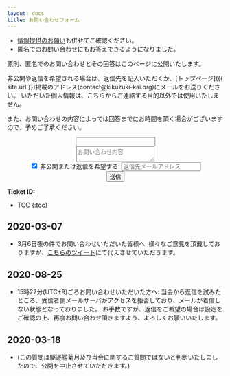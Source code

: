 ```yaml
---
layout: docs
title: お問い合わせフォーム
---
```


- [情報提供のお願い](/docs/seek.html)も併せてご確認ください。
- 匿名でのお問い合わせにもお答えできるようになりました。

原則、匿名でのお問い合わせとその回答はこのページに公開いたします。

非公開や返信を希望される場合は、返信先を記入いただくか、[トップページ]({{ site.url }})掲載のアドレス(contact@kikuzuki<span class="obfuscate">-</span>kai.org)にメールをお送りください。
いただいた個人情報は、こちらからご連絡する目的以外では使用いたしません。

また、お問い合わせの内容によっては回答までにお時間を頂く場合がございますので、予めご了承ください。

<div align="center">
<form name="contact" action="/docs/contact/success.html" method="POST" netlify-honeypot="bot-field" data-netlify="true">
  <div class="form-group hidden">
    <input class="controls" name="bot-field" />
  </div>
  <div class="form-group">
    <textarea class="controls" name="お問い合わせ内容" placeholder="お問い合わせ内容" required></textarea>
  </div>
  <div class="form-group">
    <label><input type="checkbox" onclick="connecttext('email',this.checked);" checked /> 非公開または返信を希望する:</label>
    <input type="email" class="controls" name="返信先メールアドレス" placeholder="返信先メールアドレス" id="email" required />
  </div>
  <button type="submit" class="button">送信</button>
</form>
</div>

**Ticket ID:**
- TOC
{:toc}

## 2020-03-07
- 3月6日夜の件でお問い合わせいただいた皆様へ:
様々なご意見を頂戴しておりますが、[こちらのツイート](https://twitter.com/kikuzukikai/status/1368348956019675137?s=21)にて代えさせていただきます。

## 2020-08-25
- 15時22分(UTC+9)ごろお問い合わせいただいた方へ:
当会から返信を試みたところ、受信者側メールサーバがアクセスを拒否しており、メールが着信しない状態となっておりました。
お手数ですが、返信をご希望の場合は設定をご確認の上、再度お問い合わせ頂きますよう、よろしくお願いいたします。

## 2020-03-18
- (この質問は駆逐艦菊月及び当会に関するご質問ではないと判断いたしましたので、公開を中止させていただきます。)

<!--

- 質問: 
菊月保存会の社章「月輪に覗き菊」は寄贈されたのですか？
- 回答: 
いいえ。当該図案に関する譲渡契約は無く、また著作者人格権は消滅しておりません。

-->

